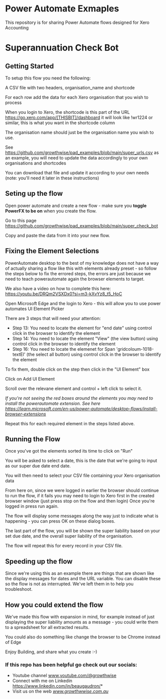 # Power Automate Exmaples #

This repository is for sharing Power Automate flows designed for Xero Accounting

# Superannuation Check Bot #

## Getting Started ##

To setup this flow you need the following:

A CSV file with two headers, organisation_name and shortcode

For each row add the data for each Xero organisation that you wish to process

When you login to Xero, the shortcode is this part of the URL https://go.xero.com/app/[THISBIT]/dashboard it will look like !wr1224 or similar, this is what you want in the shortcode column

The organisation name should just be the organisation name you wish to use. 

See https://github.com/growthwise/pad_examples/blob/main/super_urls.csv as an example, you will need to update the data accordingly to your own organisations and shortcodes

You can download that file and update it according to your own needs (note: you'll need it later in these instructions)

## Seting up the flow ##

Open power automate and create a new flow - make sure you **toggle PowerFX to be on** when you create the flow.

Go to this page https://github.com/growthwise/pad_examples/blob/main/super_check_bot

Copy and paste the data from it into your new flow.

## Fixing the Element Selections ##

PowerAutomate desktop to the best of my knowledge does not have a way of actually sharing a flow like this with elements already preset - so follow the steps below to fix the errored steps, the errors are just because we need to teach powerautomate again the browser elements to target. 

We also have a video on how to complete this here: https://youtu.be/DRQm2VSXDx0?si=m3-kXvYz8_t5_HoC

Open Microsoft Edge and the login to Xero - this will allow you to use power automates UI Element Picker

There are 3 steps that will need your attention:

- Step 13: You need to locate the element for "end date" using control click in the browser to identify the element
- Step 14: You need to locate the element "View" (the view button) using control click in the browser to identify the element
- Step 16: You need to locate the elemenet for Span 'gridcoloum-1018-textEl' (the select all button) using control click in the browser to identify the element

To fix them, double click on the step then click in the "UI Element" box 

Click on Add UI Element

Scroll over the relevane element and control + left click to select it. 

*If you're not seeing the red boxes around the elements you may need to install the powerautomate extension. See here https://learn.microsoft.com/en-us/power-automate/desktop-flows/install-browser-extensions*

Repeat this for each required element in the steps listed above. 

## Running the Flow ##

Once you've got the elements sorted its time to click on "Run" 

You will be asked to select a date, this is the date that we're going to input as our super due date end date. 

You will then need to select your CSV file containing your Xero organisation data

From here on, since we were logged in earlier the browser should continue to run the flow, if it fails you may need to login to Xero first in the created browser window (just press stop on the flow and then login)
Once you're logged in press run again. 

The flow will display some messages along the way just to indicate what is happening - you can press OK on these dialog boxes. 

The last part of the flow, you will be shown the super liability based on your set due date, and the overall super liability of the organisation. 

The flow will repeat this for every record in your CSV file. 

## Speeding up the flow ##

Since we're using this as an example there are things that are shown like the display messages for dates and the URL variable. You can disable these so the flow is not as interrupted. We've left them in to help you troubleshoot.

## How you could extend the flow ##

We've made this flow with expansion in mind, for example instead of just displaying the super liability amounts as a message - you could write them to a spreadsheet for all extracted results. 

You could also do something like change the browser to be Chrome instead of Edge

Enjoy Building, and share what you create :-)

### If this repo has been helpful go check out our socials: ###

- Youtube channel www.youtube.com/@growthwise
- Connect with me on Linkedin https://www.linkedin.com/in/beaugaudron/*
- Visit us on the web *www.growthwwise.com.au*
